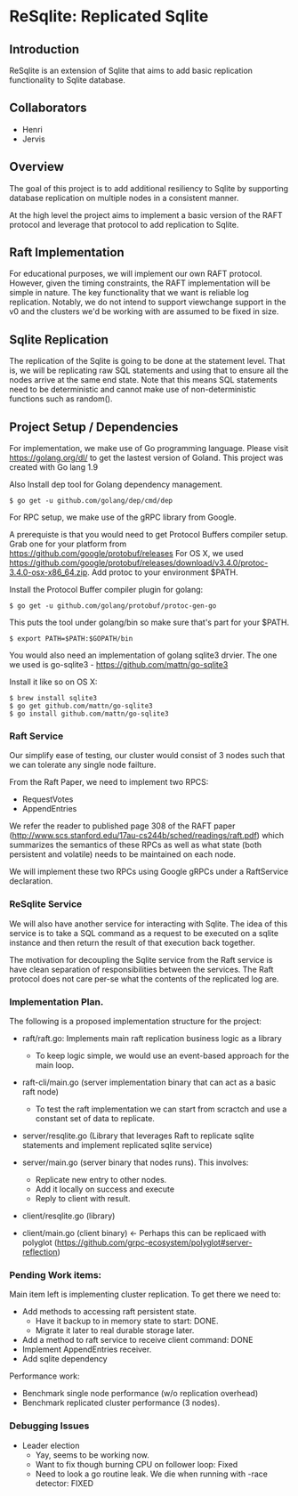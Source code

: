 # ReSqlite: Replicated Sqlite

## Introduction
ReSqlite is an extension of Sqlite that aims to add basic replication functionality to Sqlite database.


## Collaborators
* Henri
* Jervis

## Overview
The goal of this project is to add additional resiliency to Sqlite by supporting database replication
on multiple nodes in a consistent manner. 

At the high level the project aims to implement a basic version of the RAFT protocol and leverage that 
protocol to add replication to Sqlite. 

## Raft Implementation

For educational purposes, we will implement our own RAFT protocol. However, given the timing constraints, 
the RAFT implementation will be simple in nature. The key functionality that we want is reliable log replication. 
Notably, we do not intend to support viewchange support in the v0 and the clusters we'd be working with are 
assumed to be fixed in size. 

## Sqlite Replication
The replication of the Sqlite is going to be done at the statement level. That is, we will be replicating 
raw SQL statements and using that to ensure all the nodes arrive at the same end state. Note that this means
SQL statements need to be deterministic and cannot make use of non-deterministic functions such as random().

## Project Setup / Dependencies
For implementation, we make use of Go programming language. Please visit https://golang.org/dl/ to get the lastest
version of Goland. This project was created with Go lang 1.9

Also Install dep tool for Golang dependency management.

```
$ go get -u github.com/golang/dep/cmd/dep
```

For RPC setup, we make use of the gRPC library from Google.

A prerequiste is that you would need to get Protocol Buffers compiler setup. Grab one for your platform from https://github.com/google/protobuf/releases
For OS X, we used https://github.com/google/protobuf/releases/download/v3.4.0/protoc-3.4.0-osx-x86_64.zip. Add protoc to your
environment $PATH.

Install the Protocol Buffer compiler plugin for golang:
```
$ go get -u github.com/golang/protobuf/protoc-gen-go
```

This puts the tool under golang/bin so make sure that's part for your $PATH.
```
$ export PATH=$PATH:$GOPATH/bin
```

You would also need an implementation of golang sqlite3 drvier. The one we used is go-sqlite3 - https://github.com/mattn/go-sqlite3

Install it like so on OS X:
```
$ brew install sqlite3
$ go get github.com/mattn/go-sqlite3
$ go install github.com/mattn/go-sqlite3
```

### Raft Service
Our simplify ease of testing, our cluster  would consist of 3 nodes such that we can tolerate any single node failture.

From the Raft Paper, we need to implement two RPCS:
* RequestVotes
* AppendEntries

We refer the reader to published page 308 of the RAFT paper (http://www.scs.stanford.edu/17au-cs244b/sched/readings/raft.pdf)
which summarizes the semantics of these RPCs as well as what state (both persistent and volatile) needs to be maintained on each node.

We will implement these two RPCs using Google gRPCs under a RaftService declaration.

### ReSqlite Service
We will also have another service for interacting with Sqlite. The idea of this service is to take a SQL command as a request to
be executed on a sqlite instance and then return the result of that execution back together. 

The motivation for decoupling the Sqlite service from the Raft service is have clean separation of responsibilities between the
services. The Raft protocol does not care per-se what the contents of the replicated log are.

### Implementation Plan. 
The following is a proposed implementation structure for the project:

* raft/raft.go: Implements main raft replication business logic as a library
    - To keep logic simple, we would use an event-based approach for the main loop.
* raft-cli/main.go (server implementation binary that can act as a basic raft node)
    - To test the raft implementation we can start from scractch and use a constant set of data to replicate.

* server/resqlite.go (Library that leverages Raft to replicate sqlite statements and implement replicated sqlite service)
* server/main.go (server binary that nodes runs). This involves:
    - Replicate new entry to other nodes.
    - Add it locally on success and execute
    - Reply to client with result.

* client/resqlite.go (library)
* client/main.go (client binary) <- Perhaps this can be replicaed with polyglot (https://github.com/grpc-ecosystem/polyglot#server-reflection)

### Pending Work items:
Main item left is implementing cluster replication. To get there we need to:

* Add methods to accessing raft persistent state. 
    - Have it backup to in memory state to start: DONE.
    - Migrate it later to real durable storage later.
* Add a method to raft service to receive client command: DONE
* Implement AppendEntries receiver.
* Add sqlite dependency


Performance work:
* Benchmark single node performance (w/o replication overhead)
* Benchmark replicated cluster performance (3 nodes).

### Debugging Issues

* Leader election
    - Yay, seems to be working now.
    - Want to fix though burning CPU on follower loop: Fixed
    - Need to look a go routine leak. We die when running with -race detector: FIXED


